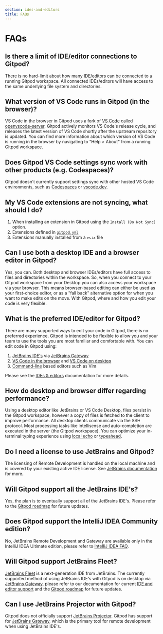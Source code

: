 ```yaml
---
section: ides-and-editors
title: FAQs
---
```


# FAQs

## Is there a limit of IDE/editor connections to Gitpod?

There is no hard-limit about how many IDE/editors can be connected to a running Gitpod workspace. All connected IDEs/editors will have access to the same underlying file system and directories.

## What version of VS Code runs in Gitpod (in the browser)?

VS Code in the browser in Gitpod uses a fork of [VS Code](https://github.com/microsoft/vscode) called [openvscode-server](https://github.com/gitpod-io/openvscode-server). Gitpod actively monitors VS Code's release cycle, and releases the latest version of VS Code shortly after the upstream repository is updated. You can find more information about which version of VS Code is running in the browser by navigating to "Help > About" from a running Gitpod workspace.

## Does Gitpod VS Code settings sync work with other products (e.g. Codespaces)?

Gitpod doesn't currently support settings sync with other hosted VS Code environments, such as [Codespaces](https://github.com/features/codespaces) or [vscode.dev](https://vscode.dev/).

## My VS Code extensions are not syncing, what should I do?

1. When installing an extension in Gitpod using the `Install (Do Not Sync)` option.
2. Extensions defined in [`gitpod.yml`](https://www.gitpod.io/docs/references/gitpod-yml/)
3. Extensions manually installed from a `vsix` file

## Can I use both a desktop IDE and a browser editor in Gitpod?

Yes, you can. Both desktop and browser IDEs/editors have full access to files and directories within the workspace. So, when you connect to your Gitpod workspace from your Desktop you can also access your workspace via your browser. This means browser-based editing can either be used as your first-choice editor, or as a "fall back" alternative option for when you want to make edits on the move. With Gitpod, where and how you edit your code is very flexible.

## What is the preferred IDE/editor for Gitpod?

There are many supported ways to edit your code in Gitpod, there is no preferred experience. Gitpod is intended to be flexible to allow you and your team to use the tools you are most familiar and comfortable with. You can edit code in Gitpod using:

1. [JetBrains IDE's](/docs/references/ides-and-editors) via [JetBrains Gateway](/docs/integrations/jetbrains-gateway)
2. [VS Code in the browser](/docs/references/ides-and-editors/vscode-browser) and [VS Code on desktop](/docs/references/ides-and-editors/vscode)
3. [Command-line](/docs/references/ides-and-editors/command-line) based editors such as Vim

Please see the [IDEs & editors](/docs/references/ides-and-editors) documentation for more details.

## How do desktop and browser differ regarding performance?

Using a desktop editor like JetBrains or VS Code Desktop, files persist in the Gitpod workspace, however a copy of files is fetched to the client to improve performance. All desktop clients communicate via the SSH protocol. Most processing tasks like intellisense and auto-completion are executed in the server (the Gitpod workspace). You can optimize your in-terminal typing experience using [local echo](https://code.visualstudio.com/updates/v1_51#_local-echo) or [typeahead](https://www.jetbrains.com/help/rider/Advanced_settings.html#advanced_terminal).

## Do I need a license to use JetBrains and Gitpod?

The licensing of Remote Development is handled on the local machine and is covered by your existing active IDE license. See [JetBrains documentation](https://www.jetbrains.com/help/idea/remote-development-starting-page.html#licensing) for more.

## Will Gitpod support all the JetBrains IDE's?

Yes, the plan is to eventually support all of the JetBrains IDE's. Please refer to the [Gitpod roadmap](https://www.gitpod.io/roadmap) for future updates.

## Does Gitpod support the IntelliJ IDEA Community edition?

No, JetBrains Remote Development and Gateway are available only in the IntelliJ IDEA Ultimate edition, please refer to [IntelliJ IDEA FAQ](https://www.jetbrains.com/help/idea/faq-about-remote-development.html#community).

## Will Gitpod support JetBrains Fleet?

[JetBrains Fleet](https://www.jetbrains.com/fleet/) is a next-generation IDE from JetBrains. The currently supported method of using JetBrains IDE's with Gitpod is on desktop via [JetBrains Gateway](/docs/integrations/jetbrains-gateway), please refer to our documentation for current [IDE and editor support](/docs/references/ides-and-editors) and the [Gitpod roadmap](https://www.gitpod.io/roadmap) for future updates.

## Can I use JetBrains Projector with Gitpod?

Gitpod does not officially support [JetBrains Projector](https://lp.jetbrains.com/projector/). Gitpod has support for [JetBrains Gateway](/docs/integrations/jetbrains-gateway), which is the primary tool for remote development when using JetBrains IDE's.
